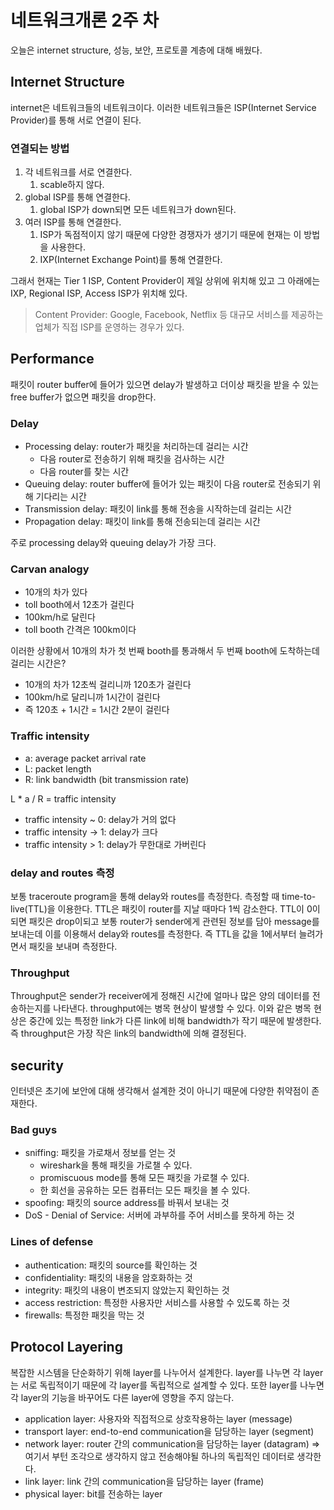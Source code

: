 # 네트워크개론 2주 차

오늘은 internet structure, 성능, 보안, 프로토콜 계층에 대해 배웠다.

## Internet Structure

internet은 네트워크들의 네트워크이다. 이러한 네트워크들은 ISP(Internet Service Provider)를 통해 서로 연결이 된다.

### 연결되는 방법

1. 각 네트워크를 서로 연결한다.
   1. scable하지 않다.
2. global ISP를 통해 연결한다.
   1. global ISP가 down되면 모든 네트워크가 down된다.
3. 여러 ISP를 통해 연결한다.
   1. ISP가 독점적이지 않기 때문에 다양한 경쟁자가 생기기 때문에 현재는 이 방법을 사용한다.
   2. IXP(Internet Exchange Point)를 통해 연결한다.

그래서 현재는 Tier 1 ISP, Content Provider이 제일 상위에 위치해 있고 그 아래에는 IXP, Regional ISP, Access ISP가 위치해 있다.

> Content Provider: Google, Facebook, Netflix 등 대규모 서비스를 제공하는 업체가 직접 ISP를 운영하는 경우가 있다.

## Performance

패킷이 router buffer에 들어가 있으면 delay가 발생하고 더이상 패킷을 받을 수 있는 free buffer가 없으면 패킷을 drop한다.

### Delay

- Processing delay: router가 패킷을 처리하는데 걸리는 시간
  - 다음 router로 전송하기 위해 패킷을 검사하는 시간
  - 다음 router를 찾는 시간
- Queuing delay: router buffer에 들어가 있는 패킷이 다음 router로 전송되기 위해 기다리는 시간
- Transmission delay: 패킷이 link를 통해 전송을 시작하는데 걸리는 시간
- Propagation delay: 패킷이 link를 통해 전송되는데 걸리는 시간

주로 processing delay와 queuing delay가 가장 크다.

### Carvan analogy

- 10개의 차가 있다
- toll booth에서 12초가 걸린다
- 100km/h로 달린다
- toll booth 간격은 100km이다

이러한 상황에서 10개의 차가 첫 번째 booth를 통과해서 두 번째 booth에 도착하는데 걸리는 시간은?

- 10개의 차가 12초씩 걸리니까 120초가 걸린다
- 100km/h로 달리니까 1시간이 걸린다
- 즉 120초 + 1시간 = 1시간 2분이 걸린다

### Traffic intensity

- a: average packet arrival rate
- L: packet length
- R: link bandwidth (bit transmission rate)

L \* a / R = traffic intensity

- traffic intensity ~ 0: delay가 거의 없다
- traffic intensity -> 1: delay가 크다
- traffic intensity > 1: delay가 무한대로 가버린다

### delay and routes 측정

보통 traceroute program을 통해 delay와 routes를 측정한다. 측정할 때 time-to-live(TTL)을 이용한다. TTL은 패킷이 router를 지날 때마다 1씩 감소한다. TTL이 0이 되면 패킷은 drop이되고 보통 router가 sender에게 관련된 정보를 담아 message를 보내는데 이를 이용해서 delay와 routes를 측정한다. 즉 TTL을 값을 1에서부터 늘려가면서 패킷을 보내며 측정한다.

### Throughput

Throughput은 sender가 receiver에게 정해진 시간에 얼마나 많은 양의 데이터를 전송하는지를 나타낸다. throughput에는 병목 현상이 발생할 수 있다. 이와 같은 병목 현상은 중간에 있는 특정한 link가 다른 link에 비해 bandwidth가 작기 때문에 발생한다. 즉 throughput은 가장 작은 link의 bandwidth에 의해 결정된다.

## security

인터넷은 초기에 보안에 대해 생각해서 설계한 것이 아니기 때문에 다양한 취약점이 존재한다.

### Bad guys

- sniffing: 패킷을 가로채서 정보를 얻는 것
  - wireshark을 통해 패킷을 가로챌 수 있다.
  - promiscuous mode를 통해 모든 패킷을 가로챌 수 있다.
  - 한 회선을 공유하는 모든 컴퓨터는 모든 패킷을 볼 수 있다.
- spoofing: 패킷의 source address를 바꿔서 보내는 것
- DoS - Denial of Service: 서버에 과부하를 주어 서비스를 못하게 하는 것

### Lines of defense

- authentication: 패킷의 source를 확인하는 것
- confidentiality: 패킷의 내용을 암호화하는 것
- integrity: 패킷의 내용이 변조되지 않았는지 확인하는 것
- access restriction: 특정한 사용자만 서비스를 사용할 수 있도록 하는 것
- firewalls: 특정한 패킷을 막는 것

## Protocol Layering

복잡한 시스템을 단순화하기 위해 layer를 나누어서 설계한다. layer를 나누면 각 layer는 서로 독립적이기 때문에 각 layer를 독립적으로 설계할 수 있다. 또한 layer를 나누면 각 layer의 기능을 바꾸어도 다른 layer에 영향을 주지 않는다.

- application layer: 사용자와 직접적으로 상호작용하는 layer (message)
- transport layer: end-to-end communication을 담당하는 layer (segment)
- network layer: router 간의 communication을 담당하는 layer (datagram) => 여기서 부턴 조각으로 생각하지 않고 전송해야될 하나의 독립적인 데이터로 생각한다.
- link layer: link 간의 communication을 담당하는 layer (frame)
- physical layer: bit를 전송하는 layer
